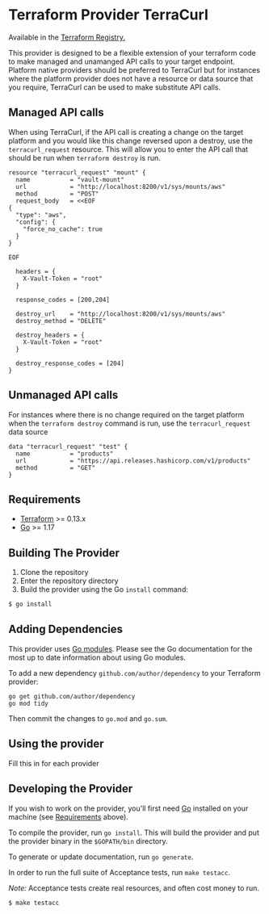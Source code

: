 # Terraform Provider TerraCurl

Available in the [Terraform Registry.]()

This provider is designed to be a flexible extension of your terraform code to make managed and unamanged API calls to your target endpoint. Platform native providers should be preferred to TerraCurl but for instances where the platform provider does not have a resource or data source that you require, TerraCurl can be used to make substitute API calls.

## Managed API calls
When using TerraCurl, if the API call is creating a change on the target platform and you would like this change reversed upon a destroy, use the `terracurl_request` resource. This will allow you to enter the API call that should be run when `terraform destroy` is run.

```hcl
resource "terracurl_request" "mount" {
  name           = "vault-mount"
  url            = "http://localhost:8200/v1/sys/mounts/aws"
  method         = "POST"
  request_body   = <<EOF
{
  "type": "aws",
  "config": {
    "force_no_cache": true
  }
}

EOF

  headers = {
    X-Vault-Token = "root"
  }

  response_codes = [200,204]

  destroy_url    = "http://localhost:8200/v1/sys/mounts/aws"
  destroy_method = "DELETE"

  destroy_headers = {
    X-Vault-Token = "root"
  }

  destroy_response_codes = [204]
}
```
## Unmanaged API calls
For instances where there is no change required on the target platform when the `terraform destroy` command is run, use the `terracurl_request` data source

```hcl
data "terracurl_request" "test" {
  name           = "products"
  url            = "https://api.releases.hashicorp.com/v1/products"
  method         = "GET"
}
```
## Requirements

-	[Terraform](https://www.terraform.io/downloads.html) >= 0.13.x
-	[Go](https://golang.org/doc/install) >= 1.17

## Building The Provider

1. Clone the repository
1. Enter the repository directory
1. Build the provider using the Go `install` command: 
```sh
$ go install
```

## Adding Dependencies

This provider uses [Go modules](https://github.com/golang/go/wiki/Modules).
Please see the Go documentation for the most up to date information about using Go modules.

To add a new dependency `github.com/author/dependency` to your Terraform provider:

```
go get github.com/author/dependency
go mod tidy
```

Then commit the changes to `go.mod` and `go.sum`.

## Using the provider

Fill this in for each provider

## Developing the Provider

If you wish to work on the provider, you'll first need [Go](http://www.golang.org) installed on your machine (see [Requirements](#requirements) above).

To compile the provider, run `go install`. This will build the provider and put the provider binary in the `$GOPATH/bin` directory.

To generate or update documentation, run `go generate`.

In order to run the full suite of Acceptance tests, run `make testacc`.

*Note:* Acceptance tests create real resources, and often cost money to run.

```sh
$ make testacc
```
